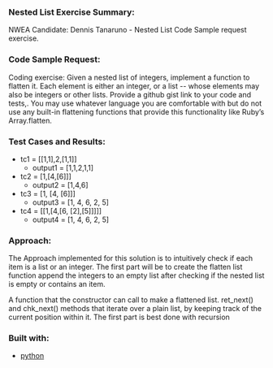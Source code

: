 ### Nested List Exercise Summary:
NWEA Candidate: Dennis Tanaruno - Nested List Code Sample request exercise.

### Code Sample Request:
Coding exercise: Given a nested list of integers, implement a function to flatten it. Each element is either an integer, or a list -- whose elements may also be integers or other lists. Provide a github gist link to your code and tests,. You may use whatever language you are comfortable with but do not use any built-in flattening functions that provide this functionality like Ruby’s Array.flatten.

### Test Cases and Results:
- tc1 = [[1,1],2,[1,1]]
  - output1 = [1,1,2,1,1]
- tc2 = [1,[4,[6]]]
  - output2 = [1,4,6]
- tc3 = [1, [4, [6]]]
  - output3 = [1, 4, 6, 2, 5]
- tc4 = [[1,[4,[6, [2],[5]]]]]
  - output4 = [1, 4, 6, 2, 5]

### Approach:
The Approach implemented for this solution is to intuitively check if each item is a list or an integer. The first part will be to create the flatten list function append the integers to an empty list after checking if the nested list is empty or contains an item.

A function that the constructor can call to make a flattened list.
ret_next() and chk_next() methods that iterate over a plain list, by keeping track of the current position within it.
The first part is best done with recursion 

### Built with:
- [python](https://www.python.org/)
